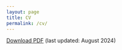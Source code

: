 ```yaml
---
layout: page
title: CV
permalink: /cv/
---
```



 [Download PDF](cv/Peng_Huang_CV.pdf)  (last updated: August 2024)

 <!--
 The PDF should be embedded underneath -- uses Google Docs for embedding and works if the PDF is on dropbox. Works sporadically if PDF is elsewhere too.
{% include embedpdf.html source="cv/Peng_Huang_CV.pdf" width=100 height=800 %}
-->


